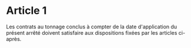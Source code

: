 # Article 1

Les contrats au tonnage conclus à compter de la date d'application du présent arrêté doivent satisfaire aux dispositions fixées par les articles ci-après.
